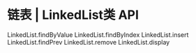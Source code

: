 # 链表 | LinkedList类 API

LinkedList.findByValue
LinkedList.findByIndex
LinkedList.insert
LinkedList.findPrev
LinkedList.remove
LinkedList.display